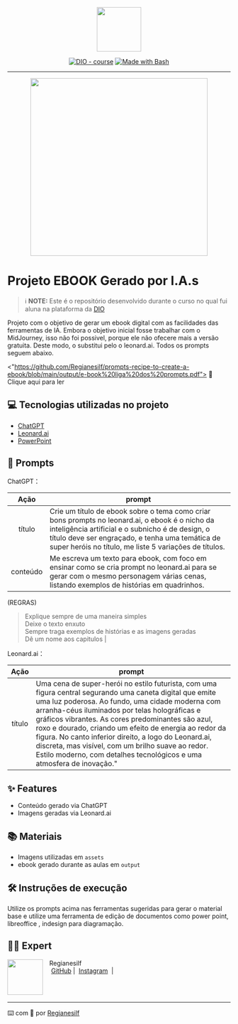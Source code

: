 <p align="center">
    <img width="100" src=".github/assets/banner.png">
</p>


<p align="center">
<a href="https://dio.me/"><img src="https://img.shields.io/badge/DIO-Course-28DA77?logo=youtube" alt="DIO - course"></a>
<a href="https://www.gnu.org/software/bash/" title="Go to Bash homepage"><img src="https://img.shields.io/badge/Prompt-Project-blue?logo=gnu-bash&amp;logoColor=white" alt="Made with Bash"></a></p>

-------


<p align="center">
<img 
    src="./assets/cover.png"
    width="400"  
/>
</p>

# Projeto EBOOK Gerado por I.A.s


 > ℹ️ **NOTE:** Este é o repositório desenvolvido durante o curso no qual fui aluna na plataforma da [DIO](https://dio.me)

Projeto com o objetivo de gerar um ebook digital com as facilidades das ferramentas de IA. Embora o objetivo inicial fosse trabalhar com o MidJourney, isso não foi possivel, porque ele não ofecere mais a versão gratuita. Deste modo, o substitui pelo o leonard.ai. 
Todos os prompts seguem abaixo.

<"https://github.com/Regianesilf/prompts-recipe-to-create-a-ebook/blob/main/output/e-book%20liga%20dos%20prompts.pdf"> 📕Clique aqui para ler</a>

## 💻 Tecnologias utilizadas no projeto

- [ChatGPT](https://chat.openai.com/) 
- [Leonard.ai](https://app.leonardo.ai)
- [PowerPoint](https://www.microsoft.com/en/microsoft-365/powerpoint)

## 🧠 Prompts


ChatGPT：

|   Ação   | prompt                                                                                                                                                                                                                                                                         |
| :------: | ------------------------------------------------------------------------------------------------------------------------------------------------------------------------------------------------------------------------------------------------------------------------------ |
|  título  | Crie um título de ebook sobre o tema como criar bons prompts no leonard.ai, o ebook é o nicho da inteligência artificial e o subnicho é  de design, o título deve ser engraçado, e tenha uma temática de super heróis no título, me liste 5 variações de títulos.                                                      |
| conteúdo |Me escreva um texto para ebook, com foco em ensinar como se cria prompt no leonard.ai para se gerar com o mesmo personagem várias cenas, listando exemplos de histórias em quadrinhos. 
(REGRAS)       
>Explique sempre de uma maneira simples           
>Deixe o texto enxuto  
>Sempre traga exemplos de histórias e as imagens geradas    
>Dê um nome aos capitulos |


Leonard.ai：

|  Ação  | prompt                                                                                 |
| :----: | -------------------------------------------------------------------------------------- |
| título | Uma cena de super-herói no estilo futurista, com uma figura central segurando uma caneta digital que emite uma luz poderosa. Ao fundo, uma cidade moderna com arranha-céus iluminados por telas holográficas e gráficos vibrantes. As cores predominantes são azul, roxo e dourado, criando um efeito de energia ao redor da figura. No canto inferior direito, a logo do Leonard.ai, discreta, mas visível, com um brilho suave ao redor. Estilo moderno, com detalhes tecnológicos e uma atmosfera de inovação." |

## ✨ Features

- Conteúdo gerado via ChatGPT
- Imagens geradas via Leonard.ai

## 📚 Materiais

- Imagens utilizadas em `assets`
- ebook gerado durante as aulas em `output`

## 🛠️ Instruções de execução

Utilize os prompts acima nas ferramentas sugeridas para gerar o material base e utilize uma ferramenta de edição de documentos como power point, libreoffice , indesign para diagramação.

## 👨‍💻 Expert

<p>
    <img 
      align=left 
      margin=10 
      width=80 
      src="https://avatars.githubusercontent.com/u/37452836?v=4"
    />
    <p>&nbsp&nbsp&nbspRegianesilf<br>
    &nbsp&nbsp&nbsp
    <a href="https://github.com/RegianesilfCode">
    GitHub</a>&nbsp;|&nbsp;
    <a href="</a>
&nbsp;|&nbsp;
    <a href="">
    Instagram</a>
&nbsp;|&nbsp;</p>
</p>
<br/><br/>
<p>

---

⌨️ com 💜 por [Regianesilf](https://github.com/RegianesilfCode)
